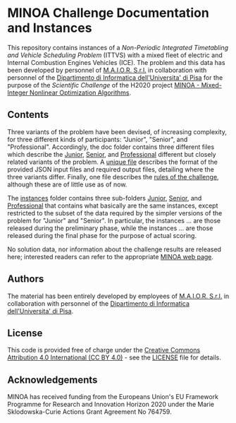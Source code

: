# MINOA Challenge Documentation and Instances

This repository contains instances of a *Non-Periodic Integrated
Timetabling and Vehicle Scheduling Problem* (ITTVS) with a mixed
fleet of electric and Internal Combustion Engines Vehicles (ICE).
The problem and this data has been developed by personnel of
[M.A.I.O.R. S.r.l.](https://www.maior.it) in collaboration with
personnel of the [Dipartimento di Informatica dell'Universita'
di Pisa](https://www.di.unipi.it) for the purpose of the
*Scientific Challenge* of the H2020 project
[MINOA - Mixed-Integer Nonlinear Optimization Algorithms](https://minoa-itn.fau.de).


## Contents

Three variants of the problem have been devised, of increasing
complexity, for three different kinds of participants: "Junior",
"Senior", and "Professional". Accordingly, the doc folder contains
three different files which describe the [Junior](doc/Problem\_Description\_Junior.pdf), [Senior](doc/Problem\_Description\_Senior.pdf), and
[Professional](doc/Problem\_Description\_Professional.pdf)
different but closely related variants of the problem. A
[unique file](doc/Input\_Output\_format\_description.pdf) describes the
format of the provided JSON input files and required output files,
detailing where the three variants differ. Finally, one file describes
the [rules of the challenge](doc/MINOA\_Challenge\_Rules.pdf),
although these are of little use as of now.

The [instances](instances) folder contains three sub-folders
[Junior](instances/Junior), [Senior](instances/Senior), and
[Professional](instances/Professional) that contains what basically
are the same instances, except restricted to the subset of the data
required by the simpler versions of the problem for "Junior" and
"Senior". In particular, the instances ... are those released during the
preliminary phase, while the instances ... are those released during
the final phase for the purpose of actual scoring.

No solution data, nor information about the challenge results are
released here; interested readers can refer to the appropriate
[MINOA web page](https://minoa-itn.fau.de/?page_id=921).


## Authors

The material has been entirely developed by employees of
[M.A.I.O.R. S.r.l.](https://www.maior.it) in collaboration with
personnel of the [Dipartimento di Informatica dell'Universita'
di Pisa](https://www.di.unipi.it).


## License

This code is provided free of charge under the [Creative Commons
Attribution 4.0 International (CC BY 4.0)](https://creativecommons.org/licenses/by/4.0/) -
see the [LICENSE](LICENSE) file for details.


## Acknowledgements

MINOA has received funding from the Europeans Union's EU Framework
Programme for Research and Innovation Horizon 2020 under the Marie
Sklodowska-Curie Actions Grant Agreement No 764759.
